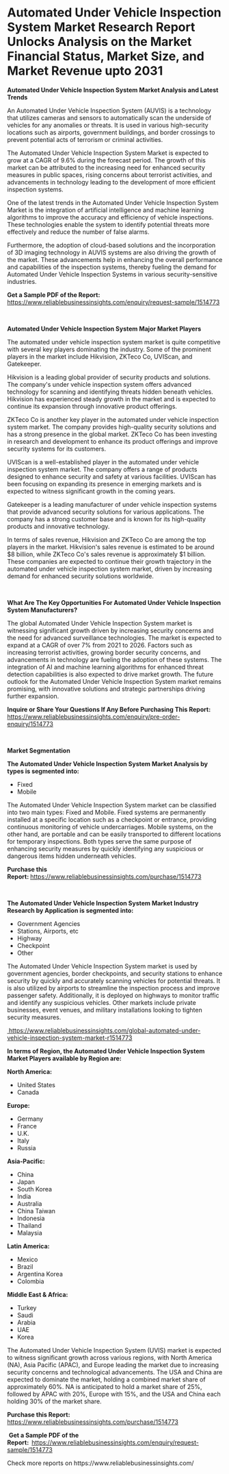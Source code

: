 <p><h1>Automated Under Vehicle Inspection System Market Research Report Unlocks Analysis on the Market Financial Status, Market Size, and Market Revenue upto 2031</h1></p><p><strong>Automated Under Vehicle Inspection System Market Analysis and Latest Trends</strong></p>
<p><p>An Automated Under Vehicle Inspection System (AUVIS) is a technology that utilizes cameras and sensors to automatically scan the underside of vehicles for any anomalies or threats. It is used in various high-security locations such as airports, government buildings, and border crossings to prevent potential acts of terrorism or criminal activities.</p><p>The Automated Under Vehicle Inspection System Market is expected to grow at a CAGR of 9.6% during the forecast period. The growth of this market can be attributed to the increasing need for enhanced security measures in public spaces, rising concerns about terrorist activities, and advancements in technology leading to the development of more efficient inspection systems.</p><p>One of the latest trends in the Automated Under Vehicle Inspection System Market is the integration of artificial intelligence and machine learning algorithms to improve the accuracy and efficiency of vehicle inspections. These technologies enable the system to identify potential threats more effectively and reduce the number of false alarms.</p><p>Furthermore, the adoption of cloud-based solutions and the incorporation of 3D imaging technology in AUVIS systems are also driving the growth of the market. These advancements help in enhancing the overall performance and capabilities of the inspection systems, thereby fueling the demand for Automated Under Vehicle Inspection Systems in various security-sensitive industries.</p></p>
<p><strong>Get a Sample PDF of the Report:&nbsp;</strong> <a href="https://www.reliablebusinessinsights.com/enquiry/request-sample/1514773">https://www.reliablebusinessinsights.com/enquiry/request-sample/1514773</a></p>
<p>&nbsp;</p>
<p><strong>Automated Under Vehicle Inspection System Major Market Players</strong></p>
<p><p>The automated under vehicle inspection system market is quite competitive with several key players dominating the industry. Some of the prominent players in the market include Hikvision, ZKTeco Co, UVIScan, and Gatekeeper. </p><p>Hikvision is a leading global provider of security products and solutions. The company's under vehicle inspection system offers advanced technology for scanning and identifying threats hidden beneath vehicles. Hikvision has experienced steady growth in the market and is expected to continue its expansion through innovative product offerings.</p><p>ZKTeco Co is another key player in the automated under vehicle inspection system market. The company provides high-quality security solutions and has a strong presence in the global market. ZKTeco Co has been investing in research and development to enhance its product offerings and improve security systems for its customers.</p><p>UVIScan is a well-established player in the automated under vehicle inspection system market. The company offers a range of products designed to enhance security and safety at various facilities. UVIScan has been focusing on expanding its presence in emerging markets and is expected to witness significant growth in the coming years.</p><p>Gatekeeper is a leading manufacturer of under vehicle inspection systems that provide advanced security solutions for various applications. The company has a strong customer base and is known for its high-quality products and innovative technology.</p><p>In terms of sales revenue, Hikvision and ZKTeco Co are among the top players in the market. Hikvision's sales revenue is estimated to be around $8 billion, while ZKTeco Co's sales revenue is approximately $1 billion. These companies are expected to continue their growth trajectory in the automated under vehicle inspection system market, driven by increasing demand for enhanced security solutions worldwide.</p></p>
<p>&nbsp;</p>
<p><strong>What Are The Key Opportunities For Automated Under Vehicle Inspection System Manufacturers?</strong></p>
<p><p>The global Automated Under Vehicle Inspection System market is witnessing significant growth driven by increasing security concerns and the need for advanced surveillance technologies. The market is expected to expand at a CAGR of over 7% from 2021 to 2026. Factors such as increasing terrorist activities, growing border security concerns, and advancements in technology are fueling the adoption of these systems. The integration of AI and machine learning algorithms for enhanced threat detection capabilities is also expected to drive market growth. The future outlook for the Automated Under Vehicle Inspection System market remains promising, with innovative solutions and strategic partnerships driving further expansion.</p></p>
<p><strong>Inquire or Share Your Questions If Any Before Purchasing This Report:</strong> <a href="https://www.reliablebusinessinsights.com/enquiry/pre-order-enquiry/1514773">https://www.reliablebusinessinsights.com/enquiry/pre-order-enquiry/1514773</a></p>
<p>&nbsp;</p>
<p><strong>Market Segmentation</strong></p>
<p><strong>The Automated Under Vehicle Inspection System Market Analysis by types is segmented into:</strong></p>
<p><ul><li>Fixed</li><li>Mobile</li></ul></p>
<p><p>The Automated Under Vehicle Inspection System market can be classified into two main types: Fixed and Mobile. Fixed systems are permanently installed at a specific location such as a checkpoint or entrance, providing continuous monitoring of vehicle undercarriages. Mobile systems, on the other hand, are portable and can be easily transported to different locations for temporary inspections. Both types serve the same purpose of enhancing security measures by quickly identifying any suspicious or dangerous items hidden underneath vehicles.</p></p>
<p><strong>Purchase this Report:&nbsp;</strong><a href="https://www.reliablebusinessinsights.com/purchase/1514773">https://www.reliablebusinessinsights.com/purchase/1514773</a></p>
<p>&nbsp;</p>
<p><strong>The Automated Under Vehicle Inspection System Market Industry Research by Application is segmented into:</strong></p>
<p><ul><li>Government Agencies</li><li>Stations, Airports, etc</li><li>Highway</li><li>Checkpoint</li><li>Other</li></ul></p>
<p><p>The Automated Under Vehicle Inspection System market is used by government agencies, border checkpoints, and security stations to enhance security by quickly and accurately scanning vehicles for potential threats. It is also utilized by airports to streamline the inspection process and improve passenger safety. Additionally, it is deployed on highways to monitor traffic and identify any suspicious vehicles. Other markets include private businesses, event venues, and military installations looking to tighten security measures.</p></p>
<p><a href="https://www.reliablebusinessinsights.com/global-automated-under-vehicle-inspection-system-market-r1514773">&nbsp;https://www.reliablebusinessinsights.com/global-automated-under-vehicle-inspection-system-market-r1514773</a></p>
<p><strong>In terms of Region, the Automated Under Vehicle Inspection System Market Players available by Region are:</strong></p>
<p>
    <p> <strong> North America: </strong>
        <ul>
            <li>United States</li>
            <li>Canada</li>
        </ul>
        </p> 
    <p> <strong> Europe: </strong>
        <ul>
            <li>Germany</li>
            <li>France</li>
            <li>U.K.</li>
            <li>Italy</li>
            <li>Russia</li>
        </ul>
        </p> 
    <p> <strong> Asia-Pacific: </strong>
        <ul>
            <li>China</li>
            <li>Japan</li>
            <li>South Korea</li>
            <li>India</li>
            <li>Australia</li>
            <li>China Taiwan</li>
            <li>Indonesia</li>
            <li>Thailand</li>
            <li>Malaysia</li>
        </ul>
        </p> 
    <p> <strong> Latin America: </strong>
        <ul>
            <li>Mexico</li>
            <li>Brazil</li>
            <li>Argentina Korea</li>
            <li>Colombia</li>
        </ul>
        </p> 
    <p> <strong> Middle East & Africa: </strong>
        <ul>
            <li>Turkey</li>
            <li>Saudi</li>
            <li>Arabia</li>
            <li>UAE</li>
            <li>Korea</li>
        </ul>
    </p>
    </p>
<p><p>The Automated Under Vehicle Inspection System (UVIS) market is expected to witness significant growth across various regions, with North America (NA), Asia Pacific (APAC), and Europe leading the market due to increasing security concerns and technological advancements. The USA and China are expected to dominate the market, holding a combined market share of approximately 60%. NA is anticipated to hold a market share of 25%, followed by APAC with 20%, Europe with 15%, and the USA and China each holding 30% of the market share.</p></p>
<p><strong>Purchase this Report: </strong><a href="https://www.reliablebusinessinsights.com/purchase/1514773">https://www.reliablebusinessinsights.com/purchase/1514773</a></p>
<p>&nbsp;<strong>Get a Sample PDF of the Report:&nbsp;&nbsp;</strong><a href="https://www.reliablebusinessinsights.com/enquiry/request-sample/1514773">https://www.reliablebusinessinsights.com/enquiry/request-sample/1514773</a></p>
<p><strong></strong></p>
<p>Check more reports on https://www.reliablebusinessinsights.com/</p>